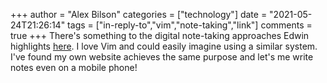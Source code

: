 +++
author = "Alex Bilson"
categories = ["technology"]
date = "2021-05-24T21:26:14"
tags = ["in-reply-to","vim","note-taking","link"]
comments = true
+++
There's something to the digital note-taking approaches Edwin highlights [here](https://www.edwinwenink.xyz/posts/42-vim_notetaking/). I love Vim and could easily imagine using a similar system. I've found my own website achieves the same purpose and let's me write notes even on a mobile phone!

